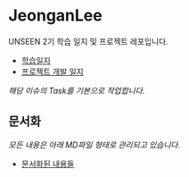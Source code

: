 # JeonganLee

UNSEEN 2기 학습 일지 및 프로젝트 레포입니다.

- [학습일지](https://github.com/futurelabunseen/B-JeonganLee/issues/1)
- [프로젝트 개발 일지](https://github.com/futurelabunseen/B-JeonganLee/issues/2)

*해당 이슈의 Task를 기본으로 작업합니다.*

## 문서화

*모든 내용은 아래 MD파일 형태로 관리되고 있습니다.*

- [문서화된 내용들](./Document/README.md)
